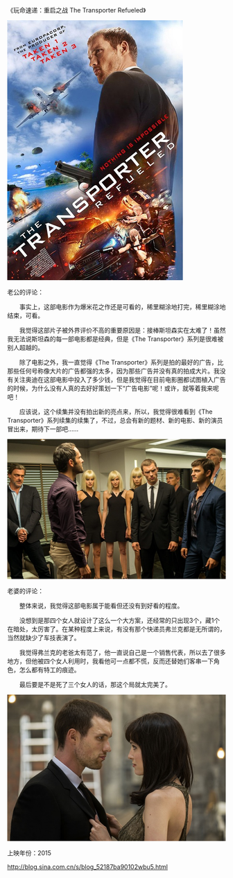 《玩命速递：重启之战 The Transporter Refueled》

			
![](./img/001vda4xzy6Z64RbW5Cbc&690.jpg)


老公的评论：

　　事实上，这部电影作为爆米花之作还是可看的，稀里糊涂地打完，稀里糊涂地结束，可看。

　　我觉得这部片子被外界评价不高的重要原因是：接棒斯坦森实在太难了！虽然我无法说斯坦森的每一部电影都是经典，但是《The
Transporter》系列是很难被别人超越的。

　　除了电影之外，我一直觉得《The
Transporter》系列是拍的最好的广告，比那些任何号称像大片的广告都强的太多，因为那些广告并没有真的拍成大片。我没有关注奥迪在这部电影中投入了多少钱，但是我觉得在目前电影圈都试图植入广告的时候，为什么没有人真的去好好策划一下“广告电影”呢！或许，就等着我来呢吧！

　　应该说，这个续集并没有拍出新的亮点来，所以，我觉得很难看到《The
Transporter》系列续集的续集了，不过，总会有新的题材、新的电影、新的演员冒出来，期待下一部吧……

![](./img/001vda4xzy6Z64SjEKF35&690.jpg)


老婆的评论：

　　整体来说，我觉得这部电影属于能看但还没有到好看的程度。


　　没想到是那四个女人就设计了这么一个大方案，还经常的只出现3个，藏1个在暗处，太厉害了。在某种程度上来说，有没有那个快递员弗兰克都是无所谓的，当然就缺少了车技表演了。


　　我觉得弗兰克的老爸太有范了，他一直说自己是一个销售代表，所以去了很多地方，但他被四个女人利用时，我看他可一点都不慌，反而还替她们客串一下角色，怎么都有特工的痕迹。

　　最后要是不是死了三个女人的话，那这个局就太完美了。

![](./img/001vda4xzy6Z64T4nPOb8&690.jpg)


上映年份：2015							
		
http://blog.sina.com.cn/s/blog_52187ba90102wbu5.html
